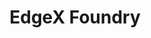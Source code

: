 ---
image:
  featured: 'true'
  path: /assets/images/projects/edgex-foundry.png
permalink: /engineering/projects/edgex-foundry/
project_link_name: edgex-foundry
project_maintainers: ''
project_stats: 'false'
project_url: https://www.edgexfoundry.org/
title: EdgeX Foundry
---